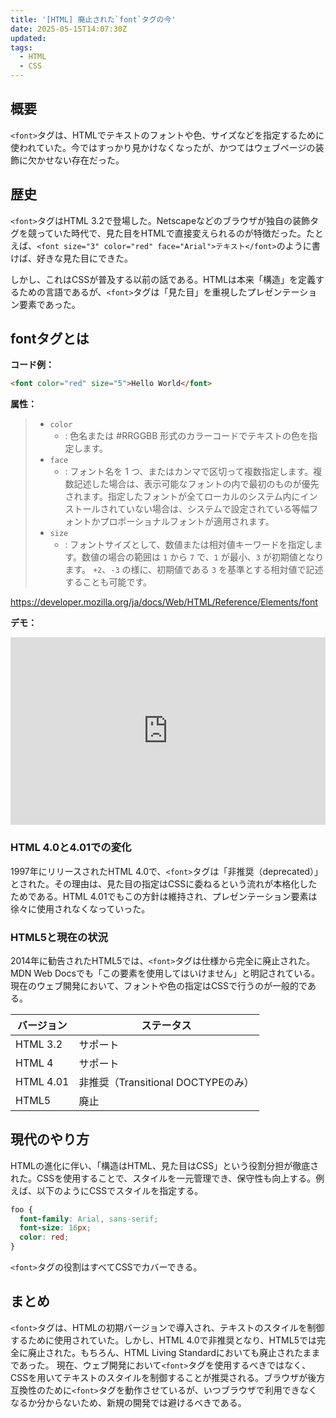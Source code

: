 ```yaml
---
title: '[HTML] 廃止された`font`タグの今'
date: 2025-05-15T14:07:30Z
updated:
tags:
  - HTML
  - CSS
---
```


## 概要

`<font>`タグは、HTMLでテキストのフォントや色、サイズなどを指定するために使われていた。今ではすっかり見かけなくなったが、かつてはウェブページの装飾に欠かせない存在だった。

## 歴史

`<font>`タグはHTML 3.2で登場した。Netscapeなどのブラウザが独自の装飾タグを競っていた時代で、見た目をHTMLで直接変えられるのが特徴だった。たとえば、`<font size="3" color="red" face="Arial">テキスト</font>`のように書けば、好きな見た目にできた。

しかし、これはCSSが普及する以前の話である。HTMLは本来「構造」を定義するための言語であるが、`<font>`タグは「見た目」を重視したプレゼンテーション要素であった。

## fontタグとは

**コード例：**

```html
<font color="red" size="5">Hello World</font>
```

**属性：**

<!-- textlint-disable -->

> - `color`
>   - : 色名または #RRGGBB 形式のカラーコードでテキストの色を指定します。
> - `face`
>   - : フォント名を 1 つ、またはカンマで区切って複数指定します。複数記述した場合は、表示可能なフォントの内で最初のものが優先されます。指定したフォントが全てローカルのシステム内にインストールされていない場合は、システムで設定されている等幅フォントかプロポーショナルフォントが適用されます。
> - `size`
>   - : フォントサイズとして、数値または相対値キーワードを指定します。数値の場合の範囲は `1` から `7` で、`1` が最小、`3` が初期値となります。 `+2`、`-3` の様に、初期値である `3` を基準とする相対値で記述することも可能です。

<!-- textlint-enable -->

https://developer.mozilla.org/ja/docs/Web/HTML/Reference/Elements/font

**デモ：**

<iframe height="300" style="width: 100%;" scrolling="no" title="font tag" src="https://codepen.io/hiro0218/embed/ZYYwPLr?default-tab=&theme-id=light" frameborder="no" loading="lazy" allowtransparency="true" allowfullscreen="true">
  See the Pen <a href="https://codepen.io/hiro0218/pen/ZYYwPLr">
  font tag</a> by hiro (<a href="https://codepen.io/hiro0218">@hiro0218</a>)
  on <a href="https://codepen.io">CodePen</a>.
</iframe>

### HTML 4.0と4.01での変化

1997年にリリースされたHTML 4.0で、`<font>`タグは「非推奨（deprecated）」とされた。その理由は、見た目の指定はCSSに委ねるという流れが本格化したためである。HTML 4.01でもこの方針は維持され、プレゼンテーション要素は徐々に使用されなくなっていった。

### HTML5と現在の状況

2014年に勧告されたHTML5では、`<font>`タグは仕様から完全に廃止された。MDN Web Docsでも「この要素を使用してはいけません」と明記されている。現在のウェブ開発において、フォントや色の指定はCSSで行うのが一般的である。

| バージョン | ステータス                         |
| ---------- | ---------------------------------- |
| HTML 3.2   | サポート                           |
| HTML 4     | サポート                           |
| HTML 4.01  | 非推奨（Transitional DOCTYPEのみ） |
| HTML5      | 廃止                               |

## 現代のやり方

HTMLの進化に伴い、「構造はHTML、見た目はCSS」という役割分担が徹底された。CSSを使用することで、スタイルを一元管理でき、保守性も向上する。例えば、以下のようにCSSでスタイルを指定する。

```css
foo {
  font-family: Arial, sans-serif;
  font-size: 16px;
  color: red;
}
```

`<font>`タグの役割はすべてCSSでカバーできる。

## まとめ

`<font>`タグは、HTMLの初期バージョンで導入され、テキストのスタイルを制御するために使用されていた。しかし、HTML 4.0で非推奨となり、HTML5では完全に廃止された。もちろん、HTML Living Standardにおいても廃止されたままであった。
現在、ウェブ開発において`<font>`タグを使用するべきではなく、CSSを用いてテキストのスタイルを制御することが推奨される。ブラウザが後方互換性のために`<font>`タグを動作させているが、いつブラウザで利用できなくなるか分からないため、新規の開発では避けるべきである。
